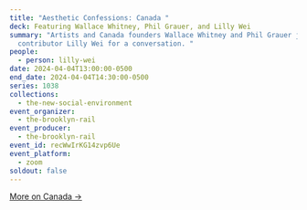 ```yaml
---
title: "Aesthetic Confessions: Canada "
deck: Featuring Wallace Whitney, Phil Grauer, and Lilly Wei
summary: "Artists and Canada founders Wallace Whitney and Phil Grauer join Rail
  contributor Lilly Wei for a conversation. "
people:
  - person: lilly-wei
date: 2024-04-04T13:00:00-0500
end_date: 2024-04-04T14:30:00-0500
series: 1038
collections:
  - the-new-social-environment
event_organizer:
  - the-brooklyn-rail
event_producer:
  - the-brooklyn-rail
event_id: recWwIrKG14zvp6Ue
event_platform:
  - zoom
soldout: false
---
```

[M﻿ore on Canada →](https://www.canadanewyork.com/)